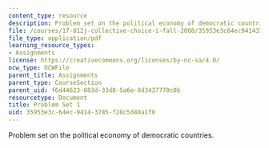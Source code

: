 ```yaml
---
content_type: resource
description: Problem set on the political economy of democratic countries.
file: /courses/17-812j-collective-choice-i-fall-2008/35953e3c64ec94143785f28c5d48a1f8_pset1.pdf
file_type: application/pdf
learning_resource_types:
- Assignments
license: https://creativecommons.org/licenses/by-nc-sa/4.0/
ocw_type: OCWFile
parent_title: Assignments
parent_type: CourseSection
parent_uid: f6d44623-883d-33d8-5a6e-8d3437770c0b
resourcetype: Document
title: Problem Set 1
uid: 35953e3c-64ec-9414-3785-f28c5d48a1f8
---
```

Problem set on the political economy of democratic countries.